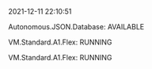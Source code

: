 2021-12-11 22:10:51

Autonomous.JSON.Database: AVAILABLE

VM.Standard.A1.Flex: RUNNING

VM.Standard.A1.Flex: RUNNING
